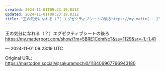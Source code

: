 ```yaml
---
created: 2024-11-01T09:23:19.831Z
updated: 2024-11-01T09:23:19.831Z
title: "王の気分になれる（？）エグゼクティブシートの後ろhttps://my.matte[...]"
---
```


<p>王の気分になれる（？）エグゼクティブシートの後ろ<br /><a href="https://my.matterport.com/show/?m=5BRE1CdmNcT&amp;ss=1129&amp;sr=-1,-1.41" target="_blank" rel="nofollow noopener" translate="no"><span class="invisible">https://</span><span class="ellipsis">my.matterport.com/show/?m=5BRE</span><span class="invisible">1CdmNcT&amp;ss=1129&amp;sr=-1,-1.41</span></a></p>

&mdash; 2024-11-01 09:23:19 UTC

Original URL: https://mastodon.social/@sakuramochi0/113406967796943180
